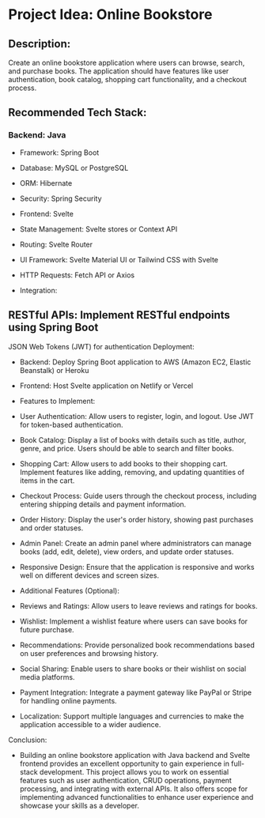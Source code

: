# Project Idea: Online Bookstore

## Description:
Create an online bookstore application where users can browse, search, and purchase books. The application should have features like user authentication, book catalog, shopping cart functionality, and a checkout process.

## Recommended Tech Stack:

### Backend: Java

- Framework: Spring Boot
- Database: MySQL or PostgreSQL
- ORM: Hibernate
- Security: Spring Security
- Frontend: Svelte

- State Management: Svelte stores or Context API
- Routing: Svelte Router
- UI Framework: Svelte Material UI or Tailwind CSS with Svelte
- HTTP Requests: Fetch API or Axios
- Integration:

## RESTful APIs: Implement RESTful endpoints using Spring Boot
JSON Web Tokens (JWT) for authentication
Deployment:

- Backend: Deploy Spring Boot application to AWS (Amazon EC2, Elastic Beanstalk) or Heroku
- Frontend: Host Svelte application on Netlify or Vercel
- Features to Implement:
- User Authentication: Allow users to register, login, and logout. Use JWT for token-based authentication.

- Book Catalog: Display a list of books with details such as title, author, genre, and price. Users should be able to search and filter books.

- Shopping Cart: Allow users to add books to their shopping cart. Implement features like adding, removing, and updating quantities of items in the cart.

- Checkout Process: Guide users through the checkout process, including entering shipping details and payment information.

- Order History: Display the user's order history, showing past purchases and order statuses.

- Admin Panel: Create an admin panel where administrators can manage books (add, edit, delete), view orders, and update order statuses.

- Responsive Design: Ensure that the application is responsive and works well on different devices and screen sizes.

- Additional Features (Optional):

- Reviews and Ratings: Allow users to leave reviews and ratings for books.

- Wishlist: Implement a wishlist feature where users can save books for future purchase.

- Recommendations: Provide personalized book recommendations based on user preferences and browsing history.

- Social Sharing: Enable users to share books or their wishlist on social media platforms.

- Payment Integration: Integrate a payment gateway like PayPal or Stripe for handling online payments.

- Localization: Support multiple languages and currencies to make the application accessible to a wider audience.

Conclusion:
- Building an online bookstore application with Java backend and Svelte frontend provides an excellent opportunity to gain experience in full-stack development. This project allows you to work on essential features such as user authentication, CRUD operations, payment processing, and integrating with external APIs. It also offers scope for implementing advanced functionalities to enhance user experience and showcase your skills as a developer.